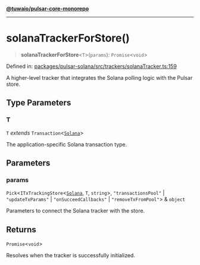 [**@tuwaio/pulsar-core-monorepo**](../../../README.md)

***

# solanaTrackerForStore()

> **solanaTrackerForStore**\<`T`\>(`params`): `Promise`\<`void`\>

Defined in: [packages/pulsar-solana/src/trackers/solanaTracker.ts:159](https://github.com/TuwaIO/pulsar-core/blob/6e853cdf24205aa65c8aaa854fb54ff9fbe3d2ad/packages/pulsar-solana/src/trackers/solanaTracker.ts#L159)

A higher-level tracker that integrates the Solana polling logic with the Pulsar store.

## Type Parameters

### T

`T` *extends* `Transaction`\<[`Solana`](../enumerations/SolanaTransactionTracker.md#solana)\>

The application-specific Solana transaction type.

## Parameters

### params

`Pick`\<`ITxTrackingStore`\<[`Solana`](../enumerations/SolanaTransactionTracker.md#solana), `T`, `string`\>, `"transactionsPool"` \| `"updateTxParams"` \| `"onSucceedCallbacks"` \| `"removeTxFromPool"`\> & `object`

Parameters to connect the Solana tracker with the store.

## Returns

`Promise`\<`void`\>

Resolves when the tracker is successfully initialized.
